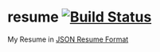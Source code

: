 
# resume [![Build Status](https://travis-ci.org/bbourqu/resume.svg?branch=master)](https://travis-ci.org/bbourqu/resume)

My Resume in [JSON Resume Format](https://jsonresume.org/schema/)
